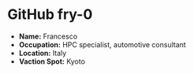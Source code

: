 # GitHub fry-0

- **Name:** Francesco
- **Occupation:** HPC specialist, automotive consultant
- **Location:** Italy
- **Vaction Spot:** Kyoto

